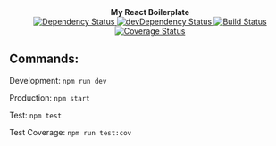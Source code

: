 <div align="center"><strong>My React Boilerplate</strong></div>

<div align="center">
  <a href="https://david-dm.org/sonybinhle/my-react-boilerplate">
    <img src="https://david-dm.org/sonybinhle/my-react-boilerplate.svg" alt="Dependency Status" />
  </a>

  <a href="https://david-dm.org/sonybinhle/my-react-boilerplate#info=devDependencies">
    <img src="https://david-dm.org/sonybinhle/my-react-boilerplate/dev-status.svg" alt="devDependency Status" />
  </a>

  <a href="https://travis-ci.org/sonybinhle/my-react-boilerplate">
    <img src="https://travis-ci.org/sonybinhle/my-react-boilerplate.svg" alt="Build Status" />
  </a>
  
  <a href='https://coveralls.io/github/sonybinhle/my-react-boilerplate?branch=master'>
    <img src='https://coveralls.io/repos/github/sonybinhle/my-react-boilerplate/badge.svg?branch=master' alt='Coverage Status' />
   </a>

</div>

## Commands:

Development: ```npm run dev```

Production: ```npm start```

Test: ```npm test```

Test Coverage: ```npm run test:cov```
